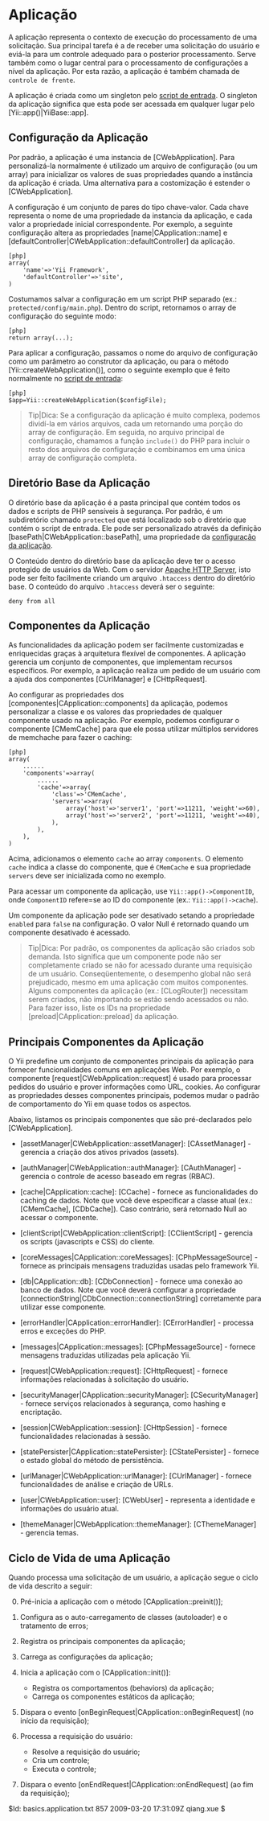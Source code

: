 Aplicação
=========

A aplicação representa o contexto de execução do processamento de uma solicitação.
Sua principal tarefa é a de receber uma solicitação do usuário e eviá-la para um
controle adequado para o posterior processamento. Serve também como o lugar central
para o processamento de configurações a nível da aplicação. Por esta razão, a aplicação
é também chamada de `controle de frente`.

A aplicação é criada como um singleton pelo [script de entrada](/doc/guide/basics.entry).
O singleton da aplicação significa que esta pode ser acessada em qualquer lugar pelo [Yii::app()|YiiBase::app].

Configuração da Aplicação
-------------------------

Por padrão, a aplicação é uma instancia de [CWebApplication]. Para personalizá-la
normalmente é utilizado um arquivo de configuração (ou um array) para inicializar
os valores de suas propriedades quando a instância da aplicação é criada. Uma 
alternativa para a costomização é estender o [CWebApplication].

A configuração é um conjunto de pares do tipo chave-valor. Cada chave representa
o nome de uma propriedade da instancia da aplicação, e cada valor a propriedade
inicial correspondente. Por exemplo, a seguinte configuração altera as propriedades
[name|CApplication::name] e [defaultController|CWebApplication::defaultController]
da aplicação.

~~~
[php]
array(
	'name'=>'Yii Framework',
	'defaultController'=>'site',
)
~~~

Costumamos salvar a configuração em um script PHP separado (ex.:
`protected/config/main.php`). Dentro do script, retornamos o array
de configuração do seguinte modo:

~~~
[php]
return array(...);
~~~

Para aplicar a configuração, passamos o nome do arquivo de configuração
como um parâmetro ao construtor da aplicação, ou para o método [Yii::createWebApplication()],
como o seguinte exemplo que é feito normalmente no [script de entrada](/doc/guide/basics.entry):

~~~
[php]
$app=Yii::createWebApplication($configFile);
~~~

> Tip|Dica: Se a configuração da aplicação é muito complexa, podemos dividí-la
em vários arquivos, cada um retornando uma porção do array de configuração.
Em seguida, no arquivo principal de configuração, chamamos a função `include()`
do PHP para incluir o resto dos arquivos de configuração e combinamos em uma
única array de configuração completa.

Diretório Base da Aplicação
---------------------------

O diretório base da aplicação é a pasta principal que contém todos os
dados e scripts de PHP sensíveis à segurança. Por padrão, é um subdiretório
chamado `protected` que está localizado sob o diretório que contém o script
de entrada. Ele pode ser personalizado através da definição 
[basePath|CWebApplication::basePath], uma propriedade da 
[configuração da aplicação](#application-configuration).

O Conteúdo dentro do diretório base da aplicação deve ter o acesso protegido
de usuários da Web. Com o servidor [Apache HTTP Server](http://httpd.apache.org/),
isto pode ser feito facilmente criando um arquivo `.htaccess` dentro do diretório
base. O conteúdo do arquivo `.htaccess` deverá ser o seguinte:

~~~
deny from all
~~~

Componentes da Aplicação
------------------------

As funcionalidades da aplicação podem ser facilmente customizadas
e enriquecidas graças à arquitetura flexível de componentes.
A aplicação gerencia um conjunto de componentes, que implementam
recursos específicos. Por exemplo, a aplicação realiza um pedido de
um usuário com a ajuda dos componentes [CUrlManager] e [CHttpRequest].

Ao configurar as propriedades dos [componentes|CApplication::components] da
aplicação, podemos personalizar a classe e os valores das propriedades de qualquer
componente usado na aplicação. Por exemplo, podemos configurar o componente [CMemCache] 
para que ele possa utilizar múltiplos servidores de memchache para fazer o caching:

~~~
[php]
array(
	......
	'components'=>array(
		......
		'cache'=>array(
			'class'=>'CMemCache',
			'servers'=>array(
				array('host'=>'server1', 'port'=>11211, 'weight'=>60),
				array('host'=>'server2', 'port'=>11211, 'weight'=>40),
			),
		),
	),
)
~~~

Acima, adicionamos o elemento `cache` ao array `components`. O elemento
`cache` indica a classe do componente, que é `CMemCache` e sua propriedade
`servers` deve ser inicializada como no exemplo.

Para acessar um componente da aplicação, use `Yii::app()->ComponentID`, onde
`ComponentID` refere=se ao ID do componente (ex.: `Yii::app()->cache`).

Um componente da aplicação pode ser desativado setando a propriedade `enabled`
para `false` na configuração. O valor Null é retornado quando um componente
desativado é acessado.

> Tip|Dica: Por padrão, os componentes da aplicação são criados sob demanda.
Isto significa que um componente pode não ser completamente criado se não
for acessado durante uma requisição de um usuário. Conseqüentemente, o desempenho
global não será prejudicado, mesmo em uma aplicação com muitos componentes.
Alguns componentes da aplicação (ex.: [CLogRouter]) necessitam serem criados,
não importando se estão sendo acessados ou não. Para fazer isso, liste os IDs
na propriedade [preload|CApplication::preload] da aplicação.

Principais Componentes da Aplicação
-----------------------------------

O Yii predefine um conjunto de componentes principais da aplicação para fornecer
funcionalidades comuns em aplicações Web. Por exemplo, o componente [request|CWebApplication::request] 
é usado para processar pedidos do usuário e prover informações como URL, cookies. Ao configurar
as propriedades desses componentes principais, podemos mudar o padrão de comportamento do Yii
em quase todos os aspectos.

Abaixo, listamos os principais componentes que são pré-declarados pelo [CWebApplication].

   - [assetManager|CWebApplication::assetManager]: [CAssetManager] -
gerencia a criação dos ativos privados (assets).

   - [authManager|CWebApplication::authManager]: [CAuthManager] - 
gerencia o controle de acesso baseado em regras (RBAC).

   - [cache|CApplication::cache]: [CCache] - fornece as funcionalidades
do caching de dados. Note que você deve especificar a classe atual (ex.:
[CMemCache], [CDbCache]). Caso contrário, será retornado Null ao acessar
o componente.

   - [clientScript|CWebApplication::clientScript]: [CClientScript] -
gerencia os scripts (javascripts e CSS) do cliente.

   - [coreMessages|CApplication::coreMessages]: [CPhpMessageSource] -
fornece as principais mensagens traduzidas usadas pelo framework Yii.

   - [db|CApplication::db]: [CDbConnection] - fornece uma conexão ao 
banco de dados. Note que você deverá configurar a propriedade
[connectionString|CDbConnection::connectionString] corretamente para
utilizar esse componente.

   - [errorHandler|CApplication::errorHandler]: [CErrorHandler] - processa 
erros e exceções do PHP.

   - [messages|CApplication::messages]: [CPhpMessageSource] - fornece mensagens
traduzidas utilizadas pela aplicação Yii.

   - [request|CWebApplication::request]: [CHttpRequest] - fornece informações 
relacionadas à solicitação do usuário.

   - [securityManager|CApplication::securityManager]: [CSecurityManager] -
fornece serviços relacionados à segurança, como hashing e encriptação.

   - [session|CWebApplication::session]: [CHttpSession] - fornece funcionalidades 
relacionadas à sessão.

   - [statePersister|CApplication::statePersister]: [CStatePersister] -
fornece o estado global do método de persistência.

   - [urlManager|CWebApplication::urlManager]: [CUrlManager] - fornece
funcionalidades de análise e criação de URLs.

   - [user|CWebApplication::user]: [CWebUser] - representa a identidade e
informações do usuário atual.

   - [themeManager|CWebApplication::themeManager]: [CThemeManager] - gerencia temas.


Ciclo de Vida de uma Aplicação
------------------------------

Quando processa uma solicitação de um usuário, a aplicação segue o ciclo 
de vida descrito a seguir:

   0. Pré-inicia a aplicação com o método  [CApplication::preinit()];

   1. Configura as o auto-carregamento de classes (autoloader) e o tratamento de erros;

   2. Registra os principais componentes da aplicação;

   3. Carrega as configurações da aplicação;

   4. Inicia a aplicação com o [CApplication::init()]:
       - Registra os comportamentos (behaviors) da aplicação;
	   - Carrega os componentes estáticos da aplicação;

   5. Dispara o evento [onBeginRequest|CApplication::onBeginRequest] (no início da requisição);

   6. Processa a requisição do usuário:
	   - Resolve a requisição do usuário;
	   - Cria um controle;
	   - Executa o controle;

   7. Dispara o evento [onEndRequest|CApplication::onEndRequest] (ao fim da requisição);

<div class="revision">$Id: basics.application.txt 857 2009-03-20 17:31:09Z qiang.xue $</div>
